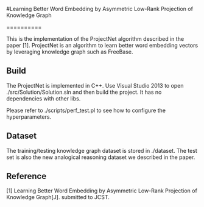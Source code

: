 #Learning Better Word Embedding by Asymmetric Low-Rank Projection of Knowledge Graph

==========

This is the implementation of the ProjectNet algorithm described in the paper [1]. ProjectNet is an algorithm to learn better word embedding vectors by leveraging knowledge graph such as FreeBase.

Build
----------
The ProjectNet is implemented in C++. Use Visual Studio 2013 to open ./src/Solution/Solution.sln and then build the project. It has no dependencies with other libs.

Please refer to ./scripts/perf_test.pl to see how to configure the hyperparameters.

Dataset
----------
The training/testing knowledge graph dataset is stored in ./dataset. The test set is also the new analogical reasoning dataset we described in the paper.

Reference
----------
[1] Learning Better Word Embedding by Asymmetric Low-Rank Projection of Knowledge Graph[J]. submitted to JCST.